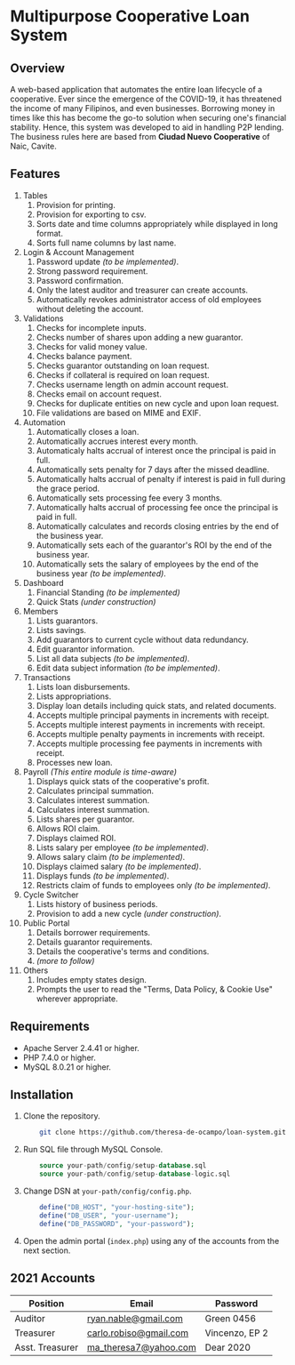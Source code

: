 # Multipurpose Cooperative Loan System
## Overview
A web-based application that automates the entire loan lifecycle of a cooperative. Ever since the emergence of the COVID-19, it has threatened the income of many Filipinos, and even businesses. Borrowing money in times like this has become the go-to solution when securing one's financial stability. Hence, this system was developed to aid in handling P2P lending. The business rules here are based from **Ciudad Nuevo Cooperative** of Naic, Cavite.

## Features
1. Tables
	1. Provision for printing.
	2. Provision for exporting to csv.
	3. Sorts date and time columns appropriately while displayed in long format.
	4. Sorts full name columns by last name.
2. Login & Account Management
	1. Password update *(to be implemented)*.
	2. Strong password requirement.
	3. Password confirmation.
	4. Only the latest auditor and treasurer can create accounts.
	5. Automatically revokes administrator access of old employees without deleting the account.
3. Validations
	1. Checks for incomplete inputs.
	2. Checks number of shares upon adding a new guarantor.
	3. Checks for valid money value.
	4. Checks balance payment.
	5. Checks guarantor outstanding on loan request.
	6. Checks if collateral is required on loan request.
	7. Checks username length on admin account request.
	8. Checks email on account request.
	9. Checks for duplicate entities on new cycle and upon loan request.
	10. File validations are based on MIME and EXIF.
4. Automation
	1. Automatically closes a loan.
	2. Automatically accrues interest every month.
	3. Automaticaly halts accrual of interest once the principal is paid in full.
	4. Automatically sets penalty for 7 days after the missed deadline.
	5. Automatically halts accrual of penalty if interest is paid in full during the grace period.
	6. Automatically sets processing fee every 3 months.
	7. Automatically halts accrual of processing fee once the principal is paid in full.
	8. Automatically calculates and records closing entries by the end of the business year.
	9. Automatically sets each of the guarantor's ROI by the end of the business year.
	10. Automatically sets the salary of employees by the end of the business year *(to be implemented)*.
5. Dashboard
	1. Financial Standing *(to be implemented)*
	2. Quick Stats *(under construction)*
6. Members
	1. Lists guarantors.
	2. Lists savings.
	3. Add guarantors to current cycle without data redundancy.
	4. Edit guarantor information.
	5. List all data subjects *(to be implemented)*.
	6. Edit data subject information *(to be implemented)*.
7. Transactions
	1. Lists loan disbursements.
	2. Lists appropriations.
	3. Display loan details including quick stats, and related documents.
	4. Accepts multiple principal payments in increments with receipt.
	5. Accepts multiple interest payments in increments with receipt.
	6. Accepts multiple penalty payments in increments with receipt.
	7. Accepts multiple processing fee payments in increments with receipt.
	8. Processes new loan.
8. Payroll *(This entire module is time-aware)*
	1. Displays quick stats of the cooperative's profit.
	2. Calculates principal summation.
	3. Calculates interest summation.
	4. Calculates interest summation.
	5. Lists shares per guarantor.
	6. Allows ROI claim.
	7. Displays claimed ROI.
	8. Lists salary per employee *(to be implemented)*.
	9. Allows salary claim *(to be implemented)*.
	10. Displays claimed salary *(to be implemented)*.
	11. Displays funds *(to be implemented)*.
	12. Restricts claim of funds to employees only *(to be implemented)*.
9. Cycle Switcher
	1. Lists history of business periods.
	2. Provision to add a new cycle *(under construction)*.
10. Public Portal
	1. Details borrower requirements.
	2. Details guarantor requirements.
	3. Details the cooperative's terms and conditions.
	4. *(more to follow)*
11. Others
	1. Includes empty states design.
	2. Prompts the user to read the "Terms, Data Policy, & Cookie Use" wherever appropriate.

## Requirements
- Apache Server 2.4.41 or higher.
- PHP 7.4.0 or higher.
- MySQL 8.0.21 or higher.

## Installation
1. Clone the repository.
	```bash
		git clone https://github.com/theresa-de-ocampo/loan-system.git
	```
2. Run SQL file through MySQL Console.
	```sql
		source your-path/config/setup-database.sql
		source your-path/config/setup-database-logic.sql
	```
3. Change DSN at ```your-path/config/config.php```.
	```php
		define("DB_HOST", "your-hosting-site");
		define("DB_USER", "your-username");
		define("DB_PASSWORD", "your-password");
	```
4. Open the admin portal (```index.php```) using any of the accounts from the next section.

## 2021 Accounts
| Position | Email | Password |
| --- | --- | --- |
| Auditor | ryan.nable@gmail.com | Green 0456 |
| Treasurer | carlo.robiso@gmail.com | Vincenzo, EP 2 |
| Asst. Treasurer | ma_theresa7@yahoo.com | Dear 2020 |
